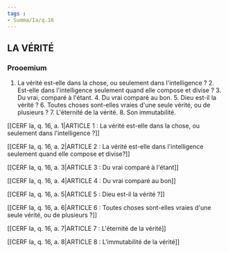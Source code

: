 ```yaml
---
tags : 
- Summa/Ia/q.16
---
```


## LA VÉRITÉ

### Prooemium

1. La vérité est-elle dans la chose, ou seulement dans l'intelligence ? 2. Est-elle dans l'intelligence seulement quand elle compose et divise ? 3. Du vrai, comparé à l'étant. 4. Du vrai comparé au bon. 5. Dieu est-il la vérité ? 6. Toutes choses sont-elles vraies d'une seule vérité, ou de plusieurs ? 7. L'éternité de la vérité. 8. Son immutabilité. 

[[CERF Ia, q. 16, a. 1|ARTICLE 1 : La vérité est-elle dans la chose, ou seulement dans l'intelligence ?]]

[[CERF Ia, q. 16, a. 2|ARTICLE 2 : La vérité est-elle dans l'intelligence seulement quand elle compose et divise?]]

[[CERF Ia, q. 16, a. 3|ARTICLE 3 : Du vrai comparé à l'étant]]

[[CERF Ia, q. 16, a. 4|ARTICLE 4 : Du vrai comparé au bon]]

[[CERF Ia, q. 16, a. 5|ARTICLE 5 : Dieu est-il la vérité ?]]

[[CERF Ia, q. 16, a. 6|ARTICLE 6 : Toutes choses sont-elles vraies d'une seule vérité, ou de plusieurs ?]]

[[CERF Ia, q. 16, a. 7|ARTICLE 7 : L'éternité de la vérité]]

[[CERF Ia, q. 16, a. 8|ARTICLE 8 : L'immutabilité de la vérité]]

